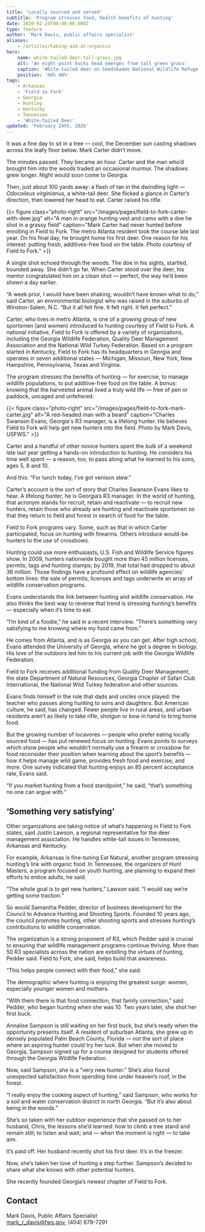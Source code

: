 ```yaml
---
title: 'Locally sourced and served'
subtitle: 'Program stresses food, health benefits of hunting'
date: 2020-02-24T00:00:00.000Z
type: feature
author: 'Mark Davis, public affairs specialist'
aliases:
    - /articles/taking-aim-at-organics
hero:
    name: white-tailed-deer-tall-grass.jpg
    alt: 'An eight-point bucks head emerges from tall green grass'
    caption: 'White-tailed deer on Seedskadee National Wildlife Refuge. <a href="https://flic.kr/p/HxXLSL">Photo</a> by Tom Koerner, USFWS.'
    position: '60% 40%'
tags:
    - Arkansas
    - 'Field to Fork'
    - Georgia
    - Hunting
    - Kentucky
    - Tennessee
    - 'White-Tailed Deer'
updated: 'February 24th, 2020'
---
```


It was a fine day to sit in a tree &mdash; cool, the December sun casting shadows across the leafy floor below. Mark Carter didn’t move.

The minutes passed. They became an hour. Carter and the man who’d brought him into the woods traded an occasional murmur. The shadows grew longer. Night would soon come to Georgia.

Then, just about 100 yards away: a flash of tan in the dwindling light &mdash; _Odocoileus virginianus_, a white-tail deer. She flicked a glance in Carter’s direction, then lowered her head to eat. Carter raised his rifle.

{{< figure class="photo-right" src="/images/pages/field-to-fork-carter-with-deer.jpg" alt="A man in orange hunting vest and camo with a doe he shot in a grassy field" caption="Mark Carter had never hunted before enrolling in Field to Fork. The metro Atlanta resident took the course late last year. On his final day, he brought home his first deer. One reason for his interest: putting fresh, additives-free food on the table. Photo courtesy of Field to Fork." >}}

A single shot echoed through the woods. The doe in his sights, startled, bounded away. She didn’t go far. When Carter stood over the deer, his mentor congratulated him on a clean shot &mdash; perfect, the way he’d been shown a day earlier.

“A week prior, I would have been shaking, wouldn’t have known what to do,” said Carter, an environmental biologist who was raised in the suburbs of Winston-Salem, N.C. “But it all felt fine. It felt right. It felt perfect.”

Carter, who lives in metro Atlanta, is one of a growing group of new sportsmen (and women) introduced to hunting courtesy of Field to Fork. A national initiative, Field to Fork is offered by a variety of organizations, including the Georgia Wildlife Federation, Quality Deer Management Association and the National Wild Turkey Federation. Based on a program started in Kentucky, Field to Fork has its headquarters in Georgia and operates in seven additional states &mdash; Michigan, Missouri, New York, New Hampshire, Pennsylvania, Texas and Virginia.

The program stresses the benefits of hunting &mdash; for exercise, to manage wildlife populations, to put additive-free food on the table. A bonus: knowing that the harvested animal lived a truly wild life &mdash; free of pen or paddock, uncaged and unfettered.

{{< figure class="photo-right" src="/images/pages/field-to-fork-mark-carter.jpg" alt="A red-headed man with a beard" caption="Charles Swanson Evans, Georgia's R3 manager, is a lifelong hunter. He believes Field to Fork will help get new hunters into the field. Photo by Mark Davis, USFWS." >}}

Carter and a handful of other novice hunters spent the bulk of a weekend late last year getting a hands-on introduction to hunting. He considers his time well spent &mdash; a reason, too, to pass along what he learned to his sons, ages 5, 8 and 10.

And this: “For lunch today, I’ve got venison stew.”

Carter’s account is the sort of story that Charles Swanson Evans likes to hear. A lifelong hunter, he is Georgia’s R3 manager. In the world of hunting, that acronym stands for recruit, retain and reactivate &mdash; to recruit new hunters, retain those who already are hunting and reactivate sportsmen so that they return to field and forest in search of food for the table.

Field to Fork programs vary. Some, such as that in which Carter participated, focus on hunting with firearms. Others introduce would-be hunters to the use of crossbows.

Hunting could use more enthusiasts, U.S. Fish and Wildlife Service figures show. In 2009, hunters nationwide bought more than 45 million licenses, permits, tags and hunting stamps; by 2019, that total had dropped to about 36 million. Those findings have a profound effect on wildlife agencies’ bottom lines: the sale of permits, licenses and tags underwrite an array of wildlife conservation programs.

Evans understands the link between hunting and wildlife conservation. He also thinks the best way to reverse that trend is stressing hunting’s benefits &mdash; especially when it’s time to eat.

“I’m kind of a foodie,” he said in a recent interview. “There’s something very satisfying to me knowing where my food came from.”

He comes from Atlanta, and is as Georgia as you can get. After high school, Evans attended the University of Georgia, where he got a degree in biology. His love of the outdoors led him to his current job with the Georgia Wildlife Federation.

Field to Fork receives additional funding from Quality Deer Management, the state Department of Natural Resources, Georgia Chapter of Safari Club International, the National Wild Turkey federation and other sources.

Evans finds himself in the role that dads and uncles once played: the teacher who passes along hunting to sons and daughters. But American culture, he said, has changed. Fewer people live in rural areas, and urban residents aren’t as likely to take rifle, shotgun or bow in hand to bring home food.

But the growing number of locavores &mdash; people who prefer eating locally sourced food &mdash; has put renewed focus on hunting. Evans points to surveys which show people who wouldn’t normally use a firearm or crossbow for food reconsider their position when learning about the sport’s benefits &mdash; how it helps manage wild game, provides fresh food and exercise, and more. One survey indicated that hunting enjoys an 85 percent acceptance rate, Evans said.

“If you market hunting from a food standpoint,” he said, “that’s something no one can argue with.”

## ‘Something very satisfying’

Other organizations are taking notice of what’s happening in Field to Fork states, said Justin Lawson, a regional representative for the deer management association. He handles white-tail issues in Tennessee, Arkansas and Kentucky.

For example, Arkansas is fine-tuning Eat Natural, another program stressing hunting’s link with organic food. In Tennessee, the organizers of Hunt Masters, a program focused on youth hunting, are planning to expand their efforts to entice adults, he said.

“The whole goal is to get new hunters,” Lawson said. “I would say we’re getting some traction.”

So would Samantha Pedder, director of business development for the Council to Advance Hunting and Shooting Sports. Founded 10 years ago, the council promotes hunting, other shooting sports and stresses hunting’s contributions to wildlife conservation.

The organization is a strong proponent of R3, which Pedder said is crucial to ensuring that wildlife management programs continue thriving. More than 50 R3 specialists across the nation are extolling the virtues of hunting, Pedder said. Field to Fork, she said, helps build that awareness.

“This helps people connect with their food,” she said.

The demographic where hunting is enjoying the greatest surge: women, especially younger women and mothers.

“With them there is that food connection, that family connection,” said Pedder, who began hunting when she was 10. Two years later, she shot her first buck.

Annalise Sampson is still waiting on her first buck, but she’s ready when the opportunity presents itself. A resident of suburban Atlanta, she grew up in densely populated Palm Beach County, Florida &mdash; not the sort of place where an aspiring hunter could try her luck. But when she moved to Georgia, Sampson signed up for a course designed for students offered through the Georgia Wildlife Federation.

Now, said Sampson, she is a “very new hunter.” She’s also found unexpected satisfaction from spending time under heaven’s roof, in the forest.

“I really enjoy the cooking aspect of hunting,” said Sampson, who works for a soil and water conservation district in north Georgia. “But it’s also about being in the woods.”

She’s so taken with her outdoor experience that she passed on to her husband, Chris, the lessons she’d learned: how to climb a tree stand and remain still; to listen and wait; and &mdash; when the moment is right &mdash; to take aim.

It’s paid off. Her husband recently shot his first deer. It’s in the freezer.

Now, she’s taken her love of hunting a step further. Sampson’s decided to share what she knows with other potential hunters.

She recently founded Georgia’s newest chapter of Field to Fork.

## Contact

Mark Davis, Public Affairs Specialist  
mark_r_davis@fws.gov, (404) 679-7291
